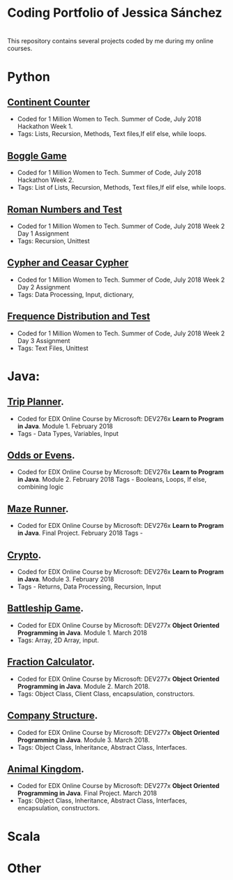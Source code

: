 # Coding Portfolio of Jessica Sánchez <h1>

This repository contains several projects coded by me during my online courses.

# Python

## [Continent Counter]()
* Coded for 1 Million Women to Tech.
  Summer of Code, July 2018
  Hackathon Week 1.
 * Tags: Lists, Recursion, Methods, Text files,If elif else, while loops. 

## [Boggle Game]()
* Coded for 1 Million Women to Tech.
  Summer of Code, July 2018
  Hackathon Week 2.
* Tags: List of Lists, Recursion, Methods, Text files,If elif else, while loops.

## [Roman Numbers and Test]()
* Coded for 1 Million Women to Tech.
  Summer of Code, July 2018
  Week 2 Day 1 Assignment
* Tags: Recursion, Unittest

## [Cypher and Ceasar Cypher]()
* Coded for 1 Million Women to Tech.
  Summer of Code, July 2018
  Week 2 Day 2 Assignment
* Tags: Data Processing, Input, dictionary, 

## [Frequence Distribution and Test]()
* Coded for 1 Million Women to Tech.
  Summer of Code, July 2018
  Week 2 Day 3 Assignment
* Tags: Text Files, Unittest


# Java:

## [Trip Planner]().
* Coded for EDX Online Course by Microsoft:
  DEV276x **Learn to Program in Java**.
  Module 1. February 2018
* Tags - Data Types, Variables, Input

## [Odds or Evens]().
* Coded for EDX Online Course by Microsoft:
  DEV276x **Learn to Program in Java**.
  Module 2. February 2018
  Tags - Booleans, Loops, If else, combining logic

## [Maze Runner]().
* Coded for EDX Online Course by Microsoft:
  DEV276x **Learn to Program in Java**.
  Final Project. February 2018
  Tags -  

## [Crypto]().
* Coded for EDX Online Course by Microsoft:
  DEV276x **Learn to Program in Java**.
  Module 3. February 2018
* Tags - Returns, Data Processing, Recursion, Input

## [Battleship Game](https://github.com/JessSanchezC/BattleShip).
* Coded for EDX Online Course by Microsoft: 
  DEV277x **Object Oriented Programming in Java**.
  Module 1. March 2018
* Tags: Array, 2D Array, input.

## [Fraction Calculator](https://github.com/JessSanchezC/FractionCalculator).
* Coded for EDX Online Course by Microsoft: 
  DEV277x **Object Oriented Programming in Java**.
  Module 2. March 2018.
* Tags: Object Class, Client Class, encapsulation, constructors.

## [Company Structure](https://github.com/JessSanchezC/CompanyStructure).
* Coded for EDX Online Course by Microsoft: 
  DEV277x **Object Oriented Programming in Java**.
  Module 3. March 2018.
* Tags: Object Class, Inheritance, Abstract Class, Interfaces.

## [Animal Kingdom](https://github.com/JessSanchezC/AnimalKingdom).
* Coded for EDX Online Course by Microsoft: 
  DEV277x **Object Oriented Programming in Java**.
  Final Project. March 2018
* Tags: Object Class, Inheritance, Abstract Class, Interfaces, encapsulation, constructors.

# Scala

# Other



